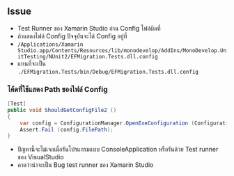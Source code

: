 ## Issue

- Test Runner ของ Xamarin Studio อ่าน Config ไฟล์ผิดที่
- ถ้าแสดงไฟล์ Config ปัจจุบันจะได้ Config อยู่ที่
- `/Applications/Xamarin Studio.app/Contents/Resources/lib/monodevelop/AddIns/MonoDevelop.UnitTesting/NUnit2/EFMigration.Tests.dll.config`  
- แทนที่จะเป็น `./EFMigration.Tests/bin/Debug/EFMigration.Tests.dll.config`


### โค้ดที่ใช้แสดง Path ของไฟล์ Config

```csharp
[Test]
public void ShouldGetConfigFile2 ()
{
    var config = ConfigurationManager.OpenExeConfiguration (ConfigurationUserLevel.None);
    Assert.Fail (config.FilePath);
}
```

- ปัญหานี้จะไม่เจอเมื่อรันโปรแกรมแบบ ConsoleApplication หรือรันด้วย Test runner ของ VisualStudio
- คาดว่าน่าจะเป็น Bug test runner ของ Xamarin Studio

